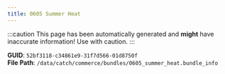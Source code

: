 ```yaml
---
title: 0605 Summer Heat
---
```


:::caution
This page has been automatically generated and **might** have inaccurate information!
Use with caution.
:::

**GUID**: `52bf3118-c34861e9-31f7d566-01d8750f`  
**File Path**: `/data/catch/commerce/bundles/0605_summer_heat.bundle_info`
